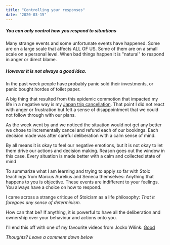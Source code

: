 ```yaml
---
title: "Controlling your responses"
date: "2020-03-15"
---
```


##### _You can only control how you respond to situations_

Many strange events and some unfortunate events have happened. Some are on a large scale that affects ALL OF US. Some of them are on a small scale on a personal level. When bad things happen it is "natural" to respond in anger or direct blame.

##### However it is not always a good idea.

In the past week people have probably panic sold their investments, or panic bought hordes of toilet paper.

A big thing that resulted from this epidemic commotion that impacted my life in a negative way is my [Japan trip cancellation](https://pacedprogress.com/unforunate_events/). That point I did not react with anger or frustration but felt a sense of disappointment that we could not follow through with our plans.

As the week went by and we noticed the situation would not get any better we chose to incrementally cancel and refund each of our bookings. Each decision made was after careful deliberation with a calm sense of mind.

By all means it is okay to feel our negative emotions, but it is not okay to let them drive our actions and decision making. Reason goes out the window in this case. Every situation is made better with a calm and collected state of mind

To summarize what I am learning and trying to apply so far with Stoic teachings from Marcus Aurelius and Seneca themselves: Anything that happens to you is objective. These events are indifferent to your feelings. You always have a choice on how to respond.

I came across a strange critique of Stoicism as a life philosophy: _That it foregoes any sense of determinism._

How can that be? If anything, it is powerful to have all the deliberation and ownership over your behaviour and actions onto you.

I'll end this off with one of my favourite videos from Jocko Wilink: [Good](https://www.youtube.com/watch?v=IdTMDpizis8)

_Thoughts? Leave a comment down below_

